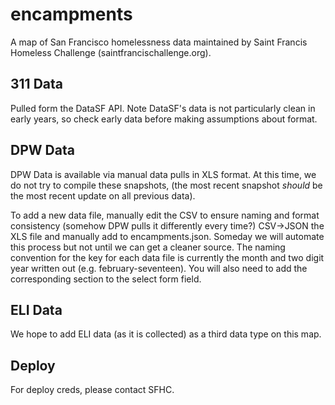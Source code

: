 # encampments

A map of San Francisco homelessness data maintained by Saint Francis Homeless Challenge (saintfrancischallenge.org).

## 311 Data
Pulled form the DataSF API.  Note DataSF's data is not particularly clean in early years, so check early data before making assumptions about format.
 
## DPW Data

DPW Data is available via manual data pulls in XLS format. At this time, we do not try to compile these snapshots, (the most recent snapshot *should* be the most recent update on all previous data).

To add a new data file, manually edit the CSV to ensure naming and format consistency (somehow DPW pulls it differently every time?) CSV->JSON the XLS file and manually add to encampments.json.  Someday we will automate this process but not until we can get a cleaner source.  The naming convention for the key for each data file is currently the month and two digit year written out (e.g. february-seventeen). You will also need to add the corresponding section to the select form field.

## ELI Data
We hope to add ELI data (as it is collected) as a third data type on this map.  

## Deploy
For deploy creds, please contact SFHC.
